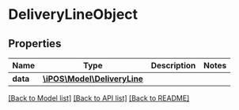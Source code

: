 # DeliveryLineObject

## Properties
Name | Type | Description | Notes
------------ | ------------- | ------------- | -------------
**data** | [**\iPOS\Model\DeliveryLine**](DeliveryLine.md) |  | 

[[Back to Model list]](../README.md#documentation-for-models) [[Back to API list]](../README.md#documentation-for-api-endpoints) [[Back to README]](../README.md)


